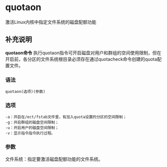 #  quotaon

激活Linux内核中指定文件系统的磁盘配额功能

##  补充说明

**quotaon命令**
执行quotaon指令可开启磁盘对用户和群组的空间使用限制，但在开启前，各分区的文件系统根目录必须存在通过quotacheck命令创建的quota配置文件。

###  语法

    
    
    quotaon(选项)(参数)
    

###  选项

    
    
    -a：开启在/ect/fstab文件里，有加入quota设置的分区的空间限制；
    -g：开启群组的磁盘空间限制；
    -u：开启用户的磁盘空间限制；
    -v：显示指令指令执行过程。
    

###  参数

文件系统：指定要激活磁盘配额功能的文件系统。

